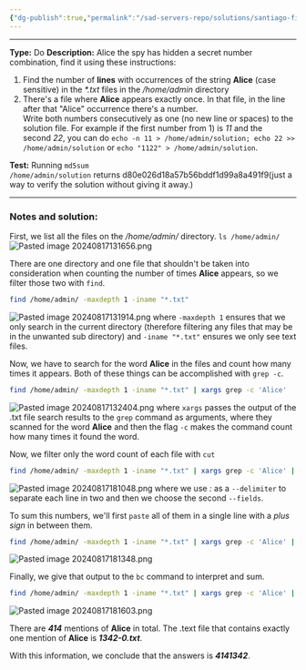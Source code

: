 ```yaml
---
{"dg-publish":true,"permalink":"/sad-servers-repo/solutions/santiago-find-the-secret-combination/","noteIcon":""}
---
```


---
**Type:** Do
**Description:** Alice the spy has hidden a secret number combination, find it using these instructions:  
  
1) Find the number of **lines** with occurrences of the string **Alice** (case sensitive) in the _*.txt_ files in the _/home/admin_ directory  
2) There's a file where **Alice** appears exactly once. In that file, in the line after that "Alice" occurrence there's a number.  
Write both numbers consecutively as one (no new line or spaces) to the solution file. For example if the first number from 1) is _11_ and the second _22_, you can do `echo -n 11 > /home/admin/solution; echo 22 >> /home/admin/solution` or `echo "1122" > /home/admin/solution`.

**Test:** Running `md5sum /home/admin/solution` returns d80e026d18a57b56bddf1d99a8a491f9(just a way to verify the solution without giving it away.)

---
### Notes and solution:
First, we list all the files on the _/home/admin/_ directory.
`ls /home/admin/`
![Pasted image 20240817131656.png](/img/user/Sad%20Servers%20repo/Solutions/Reference%20images/Pasted%20image%2020240817131656.png)


There are one directory and one file that shouldn't be taken into consideration when counting the number of times **Alice** appears, so we filter those two with `find`.

```bash
find /home/admin/ -maxdepth 1 -iname "*.txt"
```
![Pasted image 20240817131914.png](/img/user/Sad%20Servers%20repo/Solutions/Reference%20images/Pasted%20image%2020240817131914.png)
where `-maxdepth 1` ensures that we only search in the current directory (therefore filtering any files that may be in the unwanted sub directory) and `-iname "*.txt"` ensures we only see text files.

Now, we have to search for the word **Alice** in the files and count how many times it appears. Both of these things can be accomplished with `grep -c`.

``` bash
find /home/admin/ -maxdepth 1 -iname "*.txt" | xargs grep -c 'Alice'
```
![Pasted image 20240817132404.png](/img/user/Sad%20Servers%20repo/Solutions/Reference%20images/Pasted%20image%2020240817132404.png)
where `xargs` passes the output of the .txt file search results to the `grep` command as arguments, where they scanned for the word **Alice** and then the flag `-c` makes the command count how many times it found the word.

Now, we filter only the word count of each file with `cut`

```bash
find /home/admin/ -maxdepth 1 -iname "*.txt" | xargs grep -c 'Alice' | cut --delimiter ":" --fields 2
```
![Pasted image 20240817181048.png](/img/user/Sad%20Servers%20repo/Solutions/Reference%20images/Pasted%20image%2020240817181048.png)
where we use _:_ as a `--delimiter` to separate each line in two and then we choose the second `--fields`.

To sum this numbers, we'll first `paste` all of them in a single line with a _plus sign_ in between them.

```bash
find /home/admin/ -maxdepth 1 -iname "*.txt" | xargs grep -c 'Alice' | cut --delimiter ":" --fields 2 | paste -sd+ -
```
![Pasted image 20240817181348.png](/img/user/Sad%20Servers%20repo/Solutions/Reference%20images/Pasted%20image%2020240817181348.png)

Finally, we give that output to the `bc` command to interpret and sum.

```bash
find /home/admin/ -maxdepth 1 -iname "*.txt" | xargs grep -c 'Alice' | cut --delimiter ":" --fields 2 | paste -sd+ - | bc
```
![Pasted image 20240817181603.png](/img/user/Sad%20Servers%20repo/Solutions/Reference%20images/Pasted%20image%2020240817181603.png)

There are ___414___ mentions of **Alice** in total.
The  .text file that contains exactly one mention of **Alice** is ___1342-0.txt___.

With this information, we conclude that the answers is ___4141342___.





